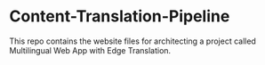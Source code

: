 # Content-Translation-Pipeline
This repo contains the website files for architecting a project called Multilingual Web App with Edge Translation. 

